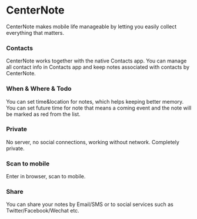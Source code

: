 CenterNote
==========

CenterNote makes mobile life manageable by letting you easily collect everything that matters.


### Contacts 
CenterNote works together with the native Contacts app. You can manage all contact info in Contacts app and keep notes associated with contacts by CenterNote. 

### When & Where & Todo 
You can set time&location for notes, which helps keeping better memory. You can set future time for note that means a coming event and the note will be marked as red from the list. 

### Private 
No server, no social connections, working without network. Completely private. 

### Scan to mobile
Enter in browser, scan to mobile.

### Share 
You can share your notes by Email/SMS or to social services such as Twitter/Facebook/Wechat etc. 
